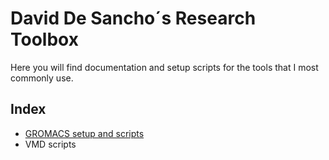 # David De Sancho´s Research Toolbox

Here you will find documentation and setup scripts for the 
tools that I most commonly use.

## Index 

* [GROMACS setup and scripts](Gromacs/installation.md)
* VMD scripts
